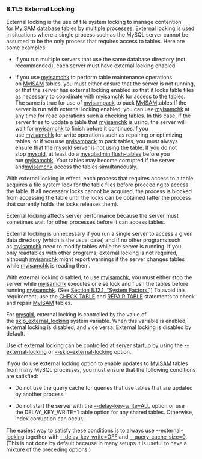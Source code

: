 ### 8.11.5 External Locking

External locking is the use of file system locking to manage contention for [MyISAM][17] database tables by multiple processes. External locking is used in situations where a single process such as the MySQL server cannot be assumed to be the only process that requires access to tables. Here are some examples:

*   If you run multiple servers that use the same database directory (not recommended), each server must have external locking enabled.

*   If you use [myisamchk][1] to perform table maintenance operations on [MyISAM][2] tables, you must either ensure that the server is not running, or that the server has external locking enabled so that it locks table files as necessary to coordinate with [myisamchk][3] for access to the tables. The same is true for use of [myisampack][4] to pack [MyISAM][5]tables.If the server is run with external locking enabled, you can use [myisamchk][6] at any time for read operations such a checking tables. In this case, if the server tries to update a table that [myisamchk][7] is using, the server will wait for [myisamchk][8] to finish before it continues.If you use [myisamchk][9] for write operations such as repairing or optimizing tables, or if you use [myisampack][10] to pack tables, you must always ensure that the [mysqld][11] server is not using the table. If you do not stop [mysqld][12], at least do a [mysqladmin flush-tables][13] before you run [myisamchk][14]. Your tables may become corrupted if the server and[myisamchk][15] access the tables simultaneously.

With external locking in effect, each process that requires access to a table acquires a file system lock for the table files before proceeding to access the table. If all necessary locks cannot be acquired, the process is blocked from accessing the table until the locks can be obtained (after the process that currently holds the locks releases them).

External locking affects server performance because the server must sometimes wait for other processes before it can access tables.

External locking is unnecessary if you run a single server to access a given data directory (which is the usual case) and if no other programs such as [myisamchk][18] need to modify tables while the server is running. If you only readtables with other programs, external locking is not required, although [myisamchk][19] might report warnings if the server changes tables while [myisamchk][20] is reading them.

With external locking disabled, to use [myisamchk][21], you must either stop the server while [myisamchk][22] executes or else lock and flush the tables before running [myisamchk][23]. (See [Section 8.12.1, “System Factors”][24].) To avoid this requirement, use the [CHECK TABLE][25] and [REPAIR TABLE][26] statements to check and repair [MyISAM][27] tables.

For [mysqld][28], external locking is controlled by the value of the [skip_external_locking][29] system variable. When this variable is enabled, external locking is disabled, and vice versa. External locking is disabled by default.

Use of external locking can be controlled at server startup by using the [--external-locking][30] or [--skip-external-locking][31] option.

If you do use external locking option to enable updates to [MyISAM][32] tables from many MySQL processes, you must ensure that the following conditions are satisfied:

*   Do not use the query cache for queries that use tables that are updated by another process.

*   Do not start the server with the [--delay-key-write=ALL][16] option or use the DELAY_KEY_WRITE=1 table option for any shared tables. Otherwise, index corruption can occur.

The easiest way to satisfy these conditions is to always use [--external-locking][33] together with [--delay-key-write=OFF][34] and [--query-cache-size=0][35]. (This is not done by default because in many setups it is useful to have a mixture of the preceding options.)


[1]:programs.html#myisamchk
[2]:storage-engines.html#myisam-storage-engine
[3]:programs.html#myisamchk
[4]:programs.html#myisampack
[5]:storage-engines.html#myisam-storage-engine
[6]:programs.html#myisamchk
[7]:programs.html#myisamchk
[8]:programs.html#myisamchk
[9]:programs.html#myisamchk
[10]:programs.html#myisampack
[11]:programs.html#mysqld
[12]:programs.html#mysqld
[13]:programs.html#mysqladmin
[14]:programs.html#myisamchk
[15]:programs.html#myisamchk
[16]:server-administration.html#option_mysqld_delay-key-write
[17]:storage-engines.html#myisam-storage-engine
[18]:programs.html#myisamchk
[19]:programs.html#myisamchk
[20]:programs.html#myisamchk
[21]:programs.html#myisamchk
[22]:programs.html#myisamchk
[23]:programs.html#myisamchk
[24]:optimization.html#system-optimization
[25]:sql-syntax.html#check-table
[26]:sql-syntax.html#repair-table
[27]:storage-engines.html#myisam-storage-engine
[28]:programs.html#mysqld
[29]:server-administration.html#sysvar_skip_external_locking
[30]:server-administration.html#option_mysqld_external-locking
[31]:server-administration.html#option_mysqld_external-locking
[32]:storage-engines.html#myisam-storage-engine
[33]:server-administration.html#option_mysqld_external-locking
[34]:server-administration.html#option_mysqld_delay-key-write
[35]:server-administration.html#sysvar_query_cache_size